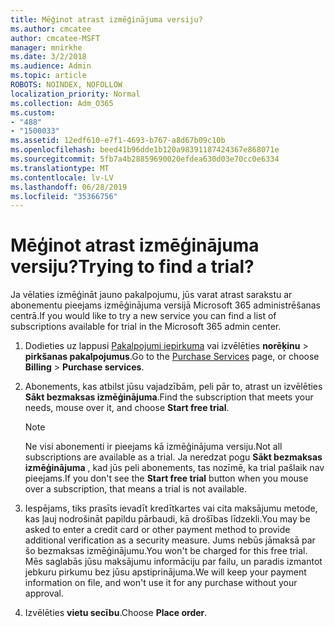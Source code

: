 ```yaml
---
title: Mēģinot atrast izmēģinājuma versiju?
ms.author: cmcatee
author: cmcatee-MSFT
manager: mnirkhe
ms.date: 3/2/2018
ms.audience: Admin
ms.topic: article
ROBOTS: NOINDEX, NOFOLLOW
localization_priority: Normal
ms.collection: Adm_O365
ms.custom:
- "488"
- "1500033"
ms.assetid: 12edf610-e7f1-4693-b767-a8d67b09c10b
ms.openlocfilehash: beed41b96dde1b120a98391187424367e868071e
ms.sourcegitcommit: 5fb7a4b28859690020efdea630d03e70cc0e6334
ms.translationtype: MT
ms.contentlocale: lv-LV
ms.lasthandoff: 06/28/2019
ms.locfileid: "35366756"
---
```

# <a name="trying-to-find-a-trial"></a><span data-ttu-id="6f38a-102">Mēģinot atrast izmēģinājuma versiju?</span><span class="sxs-lookup"><span data-stu-id="6f38a-102">Trying to find a trial?</span></span>

<span data-ttu-id="6f38a-103">Ja vēlaties izmēģināt jauno pakalpojumu, jūs varat atrast sarakstu ar abonementu pieejams izmēģinājuma versijā Microsoft 365 administrēšanas centrā.</span><span class="sxs-lookup"><span data-stu-id="6f38a-103">If you would like to try a new service you can find a list of subscriptions available for trial in the Microsoft 365 admin center.</span></span>
  
1. <span data-ttu-id="6f38a-104">Dodieties uz lappusi [Pakalpojumi iepirkuma](https://go.microsoft.com/fwlink/p/?linkid=868433) vai izvēlēties **norēķinu** \> **pirkšanas pakalpojumus**.</span><span class="sxs-lookup"><span data-stu-id="6f38a-104">Go to the [Purchase Services](https://go.microsoft.com/fwlink/p/?linkid=868433) page, or choose **Billing** \> **Purchase services**.</span></span>

2. <span data-ttu-id="6f38a-105">Abonements, kas atbilst jūsu vajadzībām, peli pār to, atrast un izvēlēties **Sākt bezmaksas izmēģinājuma**.</span><span class="sxs-lookup"><span data-stu-id="6f38a-105">Find the subscription that meets your needs, mouse over it, and choose **Start free trial**.</span></span>

    > [!NOTE]
    > <span data-ttu-id="6f38a-106">Ne visi abonementi ir pieejams kā izmēģinājuma versiju.</span><span class="sxs-lookup"><span data-stu-id="6f38a-106">Not all subscriptions are available as a trial.</span></span> <span data-ttu-id="6f38a-107">Ja neredzat pogu **Sākt bezmaksas izmēģinājuma** , kad jūs peli abonements, tas nozīmē, ka trial pašlaik nav pieejams.</span><span class="sxs-lookup"><span data-stu-id="6f38a-107">If you don't see the **Start free trial** button when you mouse over a subscription, that means a trial is not available.</span></span>
  
3. <span data-ttu-id="6f38a-108">Iespējams, tiks prasīts ievadīt kredītkartes vai cita maksājumu metode, kas ļauj nodrošināt papildu pārbaudi, kā drošības līdzekli.</span><span class="sxs-lookup"><span data-stu-id="6f38a-108">You may be asked to enter a credit card or other payment method to provide additional verification as a security measure.</span></span> <span data-ttu-id="6f38a-109">Jums nebūs jāmaksā par šo bezmaksas izmēģinājumu.</span><span class="sxs-lookup"><span data-stu-id="6f38a-109">You won't be charged for this free trial.</span></span> <span data-ttu-id="6f38a-110">Mēs saglabās jūsu maksājumu informāciju par failu, un paradis izmantot jebkuru pirkumu bez jūsu apstiprinājuma.</span><span class="sxs-lookup"><span data-stu-id="6f38a-110">We will keep your payment information on file, and won't use it for any purchase without your approval.</span></span>

4. <span data-ttu-id="6f38a-111">Izvēlēties **vietu secību**.</span><span class="sxs-lookup"><span data-stu-id="6f38a-111">Choose **Place order**.</span></span>
